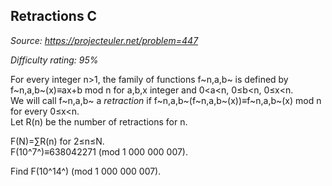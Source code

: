 Retractions C
-------------

*Source: https://projecteuler.net/problem=447*


*Difficulty rating: 95%*

For every integer n\>1, the family of functions f~n,a,b~ is defined by
f~n,a,b~(x)≡ax+b mod n for a,b,x integer and 0\<a\<n, 0≤b\<n, 0≤x\<n.\
 We will call f~n,a,b~ a *retraction* if
f~n,a,b~(f~n,a,b~(x))≡f~n,a,b~(x) mod n for every 0≤x\<n.\
 Let R(n) be the number of retractions for n.

F(N)=∑R(n) for 2≤n≤N.\
 F(10^7^)≡638042271 (mod 1 000 000 007).

Find F(10^14^) (mod 1 000 000 007).
